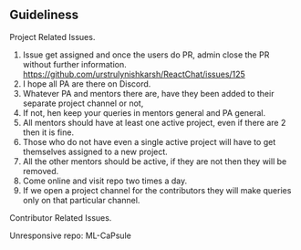 ## Guideliness 

Project Related Issues.

1. Issue get assigned and once the users do PR, admin close the PR without further information. https://github.com/urstrulynishkarsh/ReactChat/issues/125
2.  I hope all PA are there on Discord.
3.  Whatever PA and mentors there are, have they been added to their separate project channel or not,
4.  If not, hen keep your queries in mentors general and PA general.
5.  All mentors should have at least one active project, even if there are 2 then it is fine.
6. Those who do not have even a single active project will have to get themselves assigned to a new project.
7.  All the other mentors should be active, if they are not then they will be removed.
8.  Come online and visit repo two times a day.
9.  If we open a project channel for the contributors they will make queries only on that particular channel.
   












Contributor Related Issues. 


Unresponsive repo: 
ML-CaPsule
